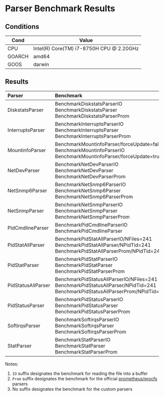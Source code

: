 # Parser Benchmark Results

## Conditions

| Cond | Value |
| --- | --- |
| CPU | Intel(R) Core(TM) i7-8750H CPU @ 2.20GHz |
| GOARCH | amd64 |
| GOOS | darwin |

## Results

| Parser | Benchmark | Run# | ns/op | Bytes/op | Allocs/op |
| :--- | :--- | ---: | ---: | ---: | ---: |
| DiskstatsParser | BenchmarkDiskstatsParserIO<br>BenchmarkDiskstatsParser<br>BenchmarkDiskstatsParserProm | 70154<br>61028<br>10000 | 16461<br>20132<br>102939 | 152<br>336<br>14744 | 3<br>38<br>176 |
| InterruptsParser | BenchmarkInterruptsParserIO<br>BenchmarkInterruptsParser<br>BenchmarkInterruptsParserProm | 71835<br>58827<br>25879 | 16307<br>20950<br>45322 | 152<br>240<br>26093 | 3<br>35<br>170 |
| MountinfoParser | BenchmarkMountinfoParser/forceUpdate=false<br>BenchmarkMountinfoParserIO<br>BenchmarkMountinfoParser/forceUpdate=true | 72984<br>72717<br>44824 | 16706<br>16709<br>26427 | 176<br>152<br>10256 | 4<br>3<br>39 |
| NetDevParser | BenchmarkNetDevParserIO<br>BenchmarkNetDevParser<br>BenchmarkNetDevParserProm | 65758<br>63169<br>50896 | 17766<br>18584<br>22860 | 136<br>168<br>5896 | 3<br>6<br>16 |
| NetSnmp6Parser | BenchmarkNetSnmp6ParserIO<br>BenchmarkNetSnmp6Parser<br>BenchmarkNetSnmp6ParserProm | 64221<br>57373<br>22874 | 18082<br>21643<br>51173 | 152<br>176<br>20040 | 3<br>4<br>275 |
| NetSnmpParser | BenchmarkNetSnmpParserIO<br>BenchmarkNetSnmpParser<br>BenchmarkNetSnmpParserProm | 63522<br>61168<br>33651 | 18203<br>20058<br>35067 | 136<br>160<br>11960 | 3<br>4<br>117 |
| PidCmdlineParser | BenchmarkPidCmdlineParserIO<br>BenchmarkPidCmdlineParser | 70894<br>73012 | 16535<br>17015 | 152<br>272 | 3<br>6 |
| PidStatAllParser | BenchmarkPidStatAllParserIO/NFiles=241<br>BenchmarkPidStatAllParser/NPidTid=241<br>BenchmarkPidStatAllParserProm/NPidTid=241 | 280<br>272<br>158 | 4101111<br>4328064<br>7547307 | 35229<br>55133<br>381360 | 723<br>1205<br>7232 |
| PidStatParser | BenchmarkPidStatParserIO<br>BenchmarkPidStatParser<br>BenchmarkPidStatParserProm | 69868<br>67389<br>44677 | 16698<br>17365<br>26941 | 152<br>248<br>1336 | 3<br>5<br>31 |
| PidStatusAllParser | BenchmarkPidStatusAllParserIO/NFiles=241<br>BenchmarkPidStatusAllParser/NPidTid=241<br>BenchmarkPidStatusAllParserProm/NPidTid=241 | 276<br>243<br>139 | 4199891<br>4991283<br>8577340 | 36532<br>64593<br>2197618 | 723<br>1620<br>24787 |
| PidStatusParser | BenchmarkPidStatusParserIO<br>BenchmarkPidStatusParser<br>BenchmarkPidStatusParserProm | 69567<br>60847<br>37309 | 16890<br>19984<br>31832 | 152<br>272<br>9224 | 3<br>6<br>102 |
| SoftirqsParser | BenchmarkSoftirqsParserIO<br>BenchmarkSoftirqsParser<br>BenchmarkSoftirqsParserProm | 71964<br>62731<br>35374 | 16409<br>18799<br>32551 | 136<br>200<br>14992 | 3<br>13<br>42 |
| StatParser | BenchmarkStatParserIO<br>BenchmarkStatParser<br>BenchmarkStatParserProm | 70902<br>35968<br>20108 | 16241<br>32687<br>61286 | 136<br>160<br>47666 | 3<br>4<br>78 |

Notes:

  1. `IO` suffix designates the benchmark for reading the file into a buffer
  2. `Prom` suffix designates the benchmark for the official [prometheus/procfs](https://github.com/prometheus/procfs) parsers
  3. No suffix designates the benchmark for the custom parsers

